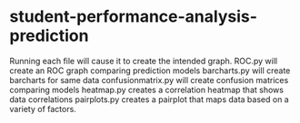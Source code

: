 # student-performance-analysis-prediction
Running each file will cause it to create the intended graph.
ROC.py will create an ROC graph comparing prediction models
barcharts.py will create barcharts for same data
confusionmatrix.py will create confusion matrices comparing models
heatmap.py creates a correlation heatmap that shows data correlations
pairplots.py creates a pairplot that maps data based on a variety of factors.
